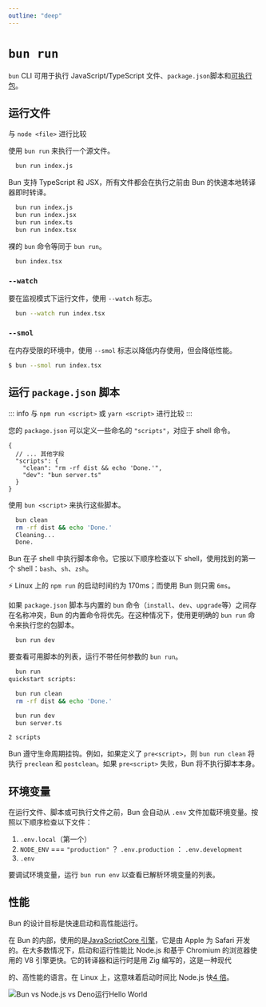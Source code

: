 ```yaml
---
outline: "deep"
---
```


# `bun run`

`bun` CLI 可用于执行 JavaScript/TypeScript 文件、`package.json`脚本和[可执行包](https://docs.npmjs.com/cli/v9/configuring-npm/package-json#bin)。

## 运行文件

与 `node <file>` 进行比较

使用 `bun run` 来执行一个源文件。

```bash
  bun run index.js
```

Bun 支持 TypeScript 和 JSX，所有文件都会在执行之前由 Bun 的快速本地转译器即时转译。

```bash
  bun run index.js
  bun run index.jsx
  bun run index.ts
  bun run index.tsx
```

裸的 `bun` 命令等同于 `bun run`。

```bash
  bun index.tsx
```

### `--watch`

要在监视模式下运行文件，使用 `--watch` 标志。

```bash
  bun --watch run index.tsx
```

### `--smol`

在内存受限的环境中，使用 `--smol` 标志以降低内存使用，但会降低性能。

```bash
$ bun --smol run index.tsx
```

## 运行 `package.json` 脚本

::: info
与 `npm run <script>` 或 `yarn <script>` 进行比较
:::

您的 `package.json` 可以定义一些命名的 `"scripts"`，对应于 shell 命令。

```jsonc
{
  // ... 其他字段
  "scripts": {
    "clean": "rm -rf dist && echo 'Done.'",
    "dev": "bun server.ts"
  }
}
```

使用 `bun <script>` 来执行这些脚本。

```bash
  bun clean
  rm -rf dist && echo 'Done.'
  Cleaning...
  Done.
```

Bun 在子 shell 中执行脚本命令。它按以下顺序检查以下 shell，使用找到的第一个 shell：`bash`、`sh`、`zsh`。

⚡️ Linux 上的 `npm run` 的启动时间约为 170ms；而使用 Bun 则只需 `6ms`。

如果 `package.json` 脚本与内置的 `bun` 命令（`install`、`dev`、`upgrade`等）之间存在名称冲突，Bun 的内置命令将优先。在这种情况下，使用更明确的 `bun run` 命令来执行您的包脚本。

```bash
  bun run dev
```

要查看可用脚本的列表，运行不带任何参数的 `bun run`。

```bash
  bun run
quickstart scripts:

  bun run clean
  rm -rf dist && echo 'Done.'

  bun run dev
  bun server.ts

2 scripts
```

Bun 遵守生命周期挂钩。例如，如果定义了 `pre<script>`，则 `bun run clean` 将执行 `preclean` 和 `postclean`。如果 `pre<script>` 失败，Bun 将不执行脚本本身。

## 环境变量

在运行文件、脚本或可执行文件之前，Bun 会自动从 `.env` 文件加载环境变量。按照以下顺序检查以下文件：

1. `.env.local`（第一个）
2. `NODE_ENV` === `"production"` ？ `.env.production` ： `.env.development`
3. `.env`

要调试环境变量，运行 `bun run env` 以查看已解析环境变量的列表。

## 性能

Bun 的设计目标是快速启动和高性能运行。

在 Bun 的内部，使用的是[JavaScriptCore 引擎](https://developer.apple.com/documentation/javascriptcore)，它是由 Apple 为 Safari 开发的。在大多数情况下，启动和运行性能比 Node.js 和基于 Chromium 的浏览器使用的 V8 引擎更快。它的转译器和运行时是用 Zig 编写的，这是一种现代

的、高性能的语言。在 Linux 上，这意味着启动时间比 Node.js 快[4 倍](https://twitter.com/jarredsumner/status/1499225725492076544)。

![Bun vs Node.js vs Deno运行Hello World](/bun-run-speed.jpeg)
